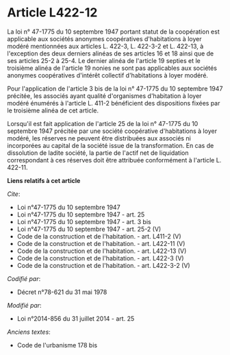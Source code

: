# Article L422-12

La loi n° 47-1775 du 10 septembre 1947 portant statut de la coopération est applicable aux sociétés anonymes coopératives
d'habitations à loyer modéré mentionnées aux articles L. 422-3, 
L. 422-3-2 et L. 422-13, à l'exception des deux derniers alinéas de ses articles 16 et 18 ainsi que de ses articles 25-2 à
25-4. Le dernier alinéa de l'article 19 septies et le troisième alinéa de l'article 19 nonies ne sont pas applicables aux
sociétés anonymes coopératives d'intérêt collectif d'habitations à loyer modéré. 

Pour l'application de l'article 3 bis de la loi n° 47-1775 du 10 septembre 1947 précitée, les associés ayant qualité
d'organismes d'habitation à loyer modéré énumérés à l'article L. 411-2 bénéficient des dispositions fixées par le troisième
alinéa de cet article. 

Lorsqu'il est fait application de l'article 25 de la loi n° 47-1775 du 10 septembre 1947 précitée par une société coopérative
d'habitations à loyer modéré, les réserves ne peuvent être distribuées aux associés ni incorporées au capital de la société
issue de la transformation. En cas de dissolution de ladite société, la partie de l'actif net de liquidation correspondant à
ces réserves doit être attribuée conformément à l'article L. 422-11.

**Liens relatifs à cet article**

_Cite_:

  - Loi n°47-1775 du 10 septembre 1947
  - Loi n°47-1775 du 10 septembre 1947 - art. 25
  - Loi n°47-1775 du 10 septembre 1947 - art. 3 bis
  - Loi n°47-1775 du 10 septembre 1947 - art. 25-2 (V)
  - Code de la construction et de l'habitation. - art. L411-2 (V)
  - Code de la construction et de l'habitation. - art. L422-11 (V)
  - Code de la construction et de l'habitation. - art. L422-13 (V)
  - Code de la construction et de l'habitation. - art. L422-3 (V)
  - Code de la construction et de l'habitation. - art. L422-3-2 (V)

_Codifié par_:

  - Décret n°78-621 du 31 mai 1978

_Modifié par_:

  - Loi n°2014-856 du 31 juillet 2014 - art. 25

_Anciens textes_:

  - Code de l'urbanisme 178 bis
